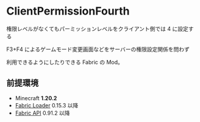 # ClientPermissionFourth

権限レベルがなくてもパーミッションレベルをクライアント側では 4 に設定する

F3+F4 によるゲームモード変更画面などをサーバーの権限設定関係を問わず

利用できるようにしたりできる Fabric の Mod。

## 前提環境

- Minecraft **1.20.2**
- [Fabric Loader](https://fabricmc.net/use/installer/) 0.15.3 以降
- [Fabric API](https://www.curseforge.com/minecraft/mc-mods/fabric-api) 0.91.2 以降
